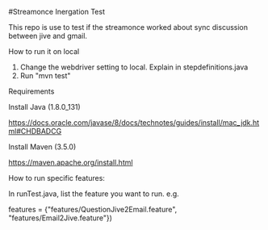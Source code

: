#Streamonce Inergation Test

This repo is use to test if the streamonce worked about sync discussion between jive and gmail.

How to run it on local
 
1. Change the webdriver setting to local. Explain in stepdefinitions.java
2. Run "mvn test"


Requirements

Install Java (1.8.0_131)

https://docs.oracle.com/javase/8/docs/technotes/guides/install/mac_jdk.html#CHDBADCG


Install Maven (3.5.0)

https://maven.apache.org/install.html




How to run specific features:

In runTest.java, list the feature you want to run. e.g.
 
features = {"features/QuestionJive2Email.feature", "features/Email2Jive.feature"})


